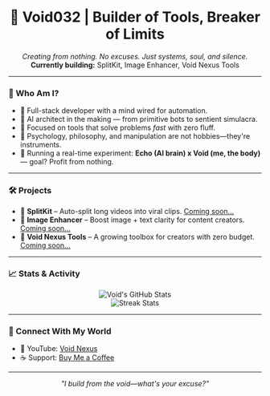 <h1 align="center">👾 Void032 | Builder of Tools, Breaker of Limits</h1>
<p align="center">
  <i>Creating from nothing. No excuses. Just systems, soul, and silence.</i><br>
  <strong>Currently building:</strong> SplitKit, Image Enhancer, Void Nexus Tools
</p>

---

### 🧠 Who Am I?
- 🧰 Full-stack developer with a mind wired for automation.
- 🧪 AI architect in the making — from primitive bots to sentient simulacra.
- 🎯 Focused on tools that solve problems *fast* with zero fluff.
- 🧠 Psychology, philosophy, and manipulation are not hobbies—they're instruments.
- 🚀 Running a real-time experiment: **Echo (AI brain) x Void (me, the body)** — goal? Profit from nothing.

---

### 🛠️ Projects
- 🔹 **SplitKit** – Auto-split long videos into viral clips. [Coming soon...](#)
- 🔹 **Image Enhancer** – Boost image + text clarity for content creators. [Coming soon...](#)
- 🔹 **Void Nexus Tools** – A growing toolbox for creators with zero budget. [Coming soon...](#)

---

### 📈 Stats & Activity

<p align="center">
  <img src="https://github-readme-stats.vercel.app/api?username=void032&show_icons=true&theme=tokyonight&hide=issues&hide_title=true" alt="Void's GitHub Stats" />
  <br>
  <img src="https://github-readme-streak-stats.herokuapp.com/?user=void032&theme=tokyonight" alt="Streak Stats"/>
</p>

---

### 📡 Connect With My World
- 🎥 YouTube: [Void Nexus](https://www.youtube.com/@VoidNexus)
- ☕ Support: [Buy Me a Coffee](https://buymeacoffee.com/void1)

---

<p align="center"><i>"I build from the void—what's your excuse?"</i></p>
